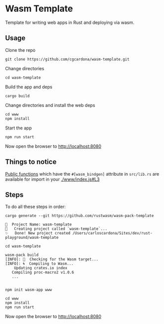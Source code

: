 # Wasm Template

Template for writing web apps in Rust and deploying via wasm.

## Usage

Clone the repo

```
git clone https://github.com/cgcardona/wasm-template.git
```

Change directories

```
cd wasm-template
```

Build the app and deps

```
cargo build
```

Change directories and install the web deps

```
cd www
npm install
```

Start the app

```
npm run start
```

Now open the browser to [http://localhost:8080](http://localhost:8080)

## Things to notice

[Public functions](./src/lib.rs#L16) which have the `#[wasm_bindgen]` attribute in `src/lib.rs` are available for import in your [./www/index.js#L3](https://github.com/cgcardona/wasm-template/blob/master/www/index.js#L3)

## Steps

To do all these steps in order:

```
cargo generate --git https://github.com/rustwasm/wasm-pack-template

🤷  Project Name: wasm-template
🔧   Creating project called `wasm-template`...
✨   Done! New project created /Users/carloscardona/Sites/dev/rust-playground/wasm-template

cd wasm-template

wasm-pack build
[INFO]: 🎯  Checking for the Wasm target...
[INFO]: 🌀  Compiling to Wasm...
    Updating crates.io index
   Compiling proc-macro2 v1.0.6
   ...


npm init wasm-app www

cd www
npm install
npm run start
```

Now open the browser to [http://localhost:8080](http://localhost:8080)
